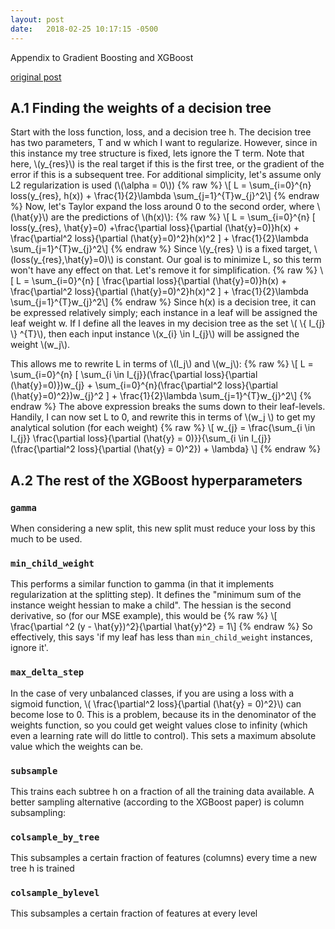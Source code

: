 ```yaml
---
layout: post
date:   2018-02-25 10:17:15 -0500
---
```

Appendix to Gradient Boosting and XGBoost

[original post](../2018/02/25/XGB.html)

## A.1 Finding the weights of a decision tree
Start with the loss function, loss, and a decision tree h. The decision tree has two parameters, T and w which I 
want to regularize. However, since in this instance my tree structure is fixed, lets ignore the T term. Note that here,
\\(y_{res}\\) is the real target if this is the first tree, or the gradient of the error if this is a subsequent tree.
For additional simplicity, let's assume only L2 regularization is used (\\(\alpha = 0\\))
{% raw %}
\\[ L = \sum_{i=0}^{n} loss(y_{res}, h(x)) + \frac{1}{2}\lambda \sum_{j=1}^{T}w_{j}^2\\]
{% endraw %}
Now, let's Taylor expand the loss around 0 to the second order, where \\(\hat{y}\\) are the predictions of \\(h(x)\\):
{% raw %}
\\[ L = \sum_{i=0}^{n} \[ loss(y_{res}, \hat{y}=0) +\frac{\partial loss}{\partial (\hat{y}=0)}h(x) + \frac{\partial^2 loss}{\partial (\hat{y}=0)^2}h(x)^2 \] + \frac{1}{2}\lambda \sum_{j=1}^{T}w_{j}^2\\]
{% endraw %}
Since \\(y_{res} \\) is a fixed target, \\(loss(y_{res},\hat{y}=0)\\) is constant. Our goal is to minimize L, so this term
won't have any effect on that. Let's remove it for simplification.
{% raw %}
\\[ L = \sum_{i=0}^{n} \[ \frac{\partial loss}{\partial (\hat{y}=0)}h(x) + \frac{\partial^2 loss}{\partial (\hat{y}=0)^2}h(x)^2 \] + \frac{1}{2}\lambda \sum_{j=1}^{T}w_{j}^2\\]
{% endraw %}
Since h(x) is a decision tree, it can be expressed relatively simply; each instance in a leaf will be assigned the leaf 
weight w. If I define all the leaves in my decision tree as the set \\( \\{ I_{j} \\} ^{T}\\), then each input instance 
\\(x_{i} \in I_{j}\\) will be assigned the weight \\(w_j\\).
 
This allows me to rewrite L in terms of \\(I_j\\) and \\(w_j\\):
{% raw %}
\\[ L = \sum_{i=0}^{n} \[ \sum_{i \in I_{j}}(\frac{\partial loss}{\partial (\hat{y}=0)})w_{j} + \sum_{i=0}^{n}(\frac{\partial^2 loss}{\partial (\hat{y}=0)^2})w_{j}^2 \] + \frac{1}{2}\lambda \sum_{j=1}^{T}w_{j}^2\\]
{% endraw %}
The above expression breaks the sums down to their leaf-levels. Handily, I can now set L to 0, and rewrite this in terms of \\(w_j \\)
to get my analytical solution (for each weight)
{% raw %}
\\[ w_{j} = \frac{\sum_{i \in I_{j}} \frac{\partial loss}{\partial (\hat{y} = 0)}}{\sum_{i \in I_{j}} (\frac{\partial^2 loss}{\partial (\hat{y} = 0)^2}) + \lambda} \\]
{% endraw %}

## A.2 The rest of the XGBoost hyperparameters
### `gamma`
When considering a new split, this new split must reduce your loss by this much to be used.
### `min_child_weight`
This performs a similar function to gamma (in that it implements regularization at the splitting step). It defines the 
"minimum sum of the instance weight hessian to make a child". The hessian is the second derivative, so (for our MSE example), 
this would be 
{% raw %}
\\[ \frac{\partial ^2 (y - \hat{y})^2}{\partial \hat{y}^2} = 1\\]
{% endraw %}
So effectively, this says 'if my leaf has less than `min_child_weight` instances, ignore it'. 
### `max_delta_step`
In the case of very unbalanced classes, if you are using a loss with a sigmoid function, 
\\( \frac{\partial^2 loss}{\partial (\hat{y} = 0)^2}\\) can become lose to 0. This is a problem, because its in the 
denominator of the weights function, so you could get weight values close to infinity (which even a learning rate will 
do little to control). This sets a maximum absolute value which the weights can be.
### `subsample`
This trains each subtree h on a fraction of all the training data available. A better sampling alternative (according 
to the XGBoost paper) is column subsampling:
### `colsample_by_tree`
This subsamples a certain fraction of features (columns) every time a new tree h is trained
### `colsample_bylevel`
This subsamples a certain fraction of features at every level